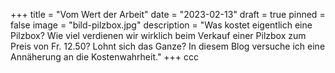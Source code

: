+++
title = "Vom Wert der Arbeit"
date = "2023-02-13"
draft = true
pinned = false
image = "bild-pilzbox.jpg"
description = "Was kostet eigentlich eine Pilzbox? Wie viel verdienen wir wirklich beim Verkauf einer Pilzbox zum Preis von Fr. 12.50? Lohnt sich das Ganze? In diesem Blog versuche ich eine Annäherung an die Kostenwahrheit."
+++
ccc